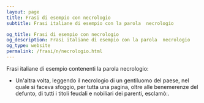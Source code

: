 ```yaml
---
layout: page
title: Frasi di esempio con necrologio 
subtitle: Frasi italiane di esempio con la parola  necrologio

og_title: Frasi di esempio con necrologio 
og_description: Frasi italiane di esempio con la parola  necrologio
og_type: website
permalink: /frasi/n/necrologio.html
---
```


Frasi italiane di esempio contenenti la parola necrologio:


- Un'altra volta, leggendo il necrologio di un gentiluomo del paese, nel quale si faceva sfoggio, per tutta una pagina, oltre alle benemerenze del defunto, di tutti i titoli feudali e nobiliari dei parenti, esclamò:.
